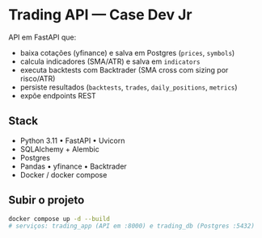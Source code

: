 # Trading API — Case Dev Jr

API em FastAPI que:
- baixa cotações (yfinance) e salva em Postgres (`prices`, `symbols`)
- calcula indicadores (SMA/ATR) e salva em `indicators`
- executa backtests com Backtrader (SMA cross com sizing por risco/ATR)
- persiste resultados (`backtests`, `trades`, `daily_positions`, `metrics`)
- expõe endpoints REST

## Stack
- Python 3.11 • FastAPI • Uvicorn
- SQLAlchemy + Alembic
- Postgres
- Pandas • yfinance • Backtrader
- Docker / docker compose

## Subir o projeto

```bash
docker compose up -d --build
# serviços: trading_app (API em :8000) e trading_db (Postgres :5432)
